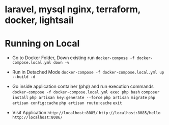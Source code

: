 # laravel, mysql nginx, terraform, docker, lightsail

# Running on Local

- Go to Docker Folder, Down existing run
    `docker-compose -f docker-compose.local.yml down -v`
- Run in Detached Mode
    `docker-compose -f docker-compose.local.yml up --build -d`
- Go inside application container (php) and run execution commands
    `docker-compose -f docker-compose.local.yml exec php bash`
    `composer install`
    `php artisan key:generate --force`
    `php artisan migrate`
    `php artisan config:cache`
    `php artisan route:cache`
    `exit`

- Visit Application
    `http://localhost:8085/` `http://localhost:8085/hello`  `http://localhost:8086/`

